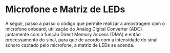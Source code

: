 # Microfone e Matriz de LEDs

A seguir, passo a passo o código que permite realizar a amostragem com o microfone onboard, utilização do Analog Digital Converter (ADC) juntamente com a função Direct Memory Access (DMA) e então processamento do sinal, para que de acordo com a intensidade do sinal sonoro captado pelo microfone, a matriz de LEDs se acenda.   




  



